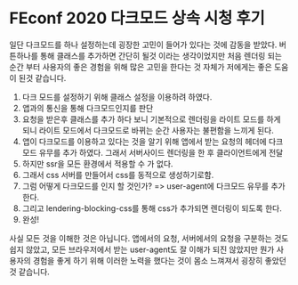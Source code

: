 # FEconf 2020 다크모드 상속 시청 후기

일단 다크모드를 하나 설정하는데 굉장한 고민이 들어가 있다는 것에 감동을 받았다. 버튼하나를 통해 클래스를 추가하면 간단히 될것 이라는 생각이었지만 처음 렌더링 되는 순간 부터 사용자의 좋은 경험을 위해 많은 고민을 한다는 것 자체가 저에게는 좋은 도움이 된것 같습니다.  

1. 다크 모드를 설정하기 위해 클래스 설정을 이용하려 하였다.
2. 앱과의 통신을 통해 다크모드인지를 판단
3. 요청을 받은후 클래스를 추가 하다 보니 기본적으로 렌더링을 라이트 모드를  하게 되니 라이트 모드에서 다크모드로 바뀌는 순간 사용자는 불편함을 느끼게 된다.
4. 앱이 다크모드를 이용하고 있다는 것을 알기 위해 앱에서 받는 요청의 헤더에 다크모드 유무를 추가 하였다. 그래서 서버사이드 렌더링을 한 후 클라이언트에게 전달
5. 하지만 ssr을 모든 환경에서 적용할 수 가 없다.
6. 그래서 css 서버를 만들어서 css를 동적으로 생성하기로함.
7. 그럼 어떻게 다크모드를 인지 할 것인가? => user-agent에 다크모드 유무를 추가한다.
8. 그리고 lendering-blocking-css를 통해 css가 추가되면 렌더링이 되도록 한다.
9. 완성!

사실 모든 것을 이해한 것은 아닙니다. 앱에서의 요청, 서버에서의 요청을 구분하는 것도 쉽지 않았고, 모든 브라우저에서 받는 user-agent도 잘 이해가 되진 않았지만 뭔가 사용자의 경험을 좋게 하기 위해 이러한 노력을 했다는 것이 몸소 느껴져서 굉장히 좋았던 것 같습니다.

